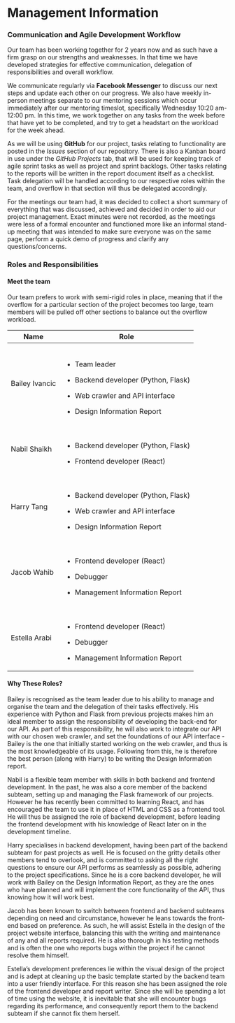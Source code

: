 # Management Information

### Communication and Agile Development Workflow
Our team has been working together for 2 years now and as such have a firm grasp on our strengths and weaknesses. In that time we have developed strategies for effective communication, delegation of responsibilities and overall workflow.

We communicate regularly via **Facebook Messenger** to discuss our next steps and update each other on our progress. We also have weekly in-person meetings separate to our mentoring sessions which occur immediately after our mentoring timeslot, specifically Wednesday 10:20 am-12:00 pm. In this time, we work together on any tasks from the week before that have yet to be completed, and try to get a headstart on the workload for the week ahead.

As we will be using **GitHub** for our project, tasks relating to functionality are posted in the *Issues* section of our repository. There is also a Kanban board in use under the *GitHub Projects* tab, that will be used for keeping track of agile sprint tasks as well as project and sprint backlogs. Other tasks relating to the reports will be written in the report document itself as a checklist. Task delegation will be handled according to our respective roles within the team, and overflow in that section will thus be delegated accordingly.

For the meetings our team had, it was decided to collect a short summary of everything that was discussed, achieved and decided in order to aid our project management. Exact minutes were not recorded, as the meetings were less of a formal encounter and functioned more like an informal stand-up meeting that was intended to make sure everyone was on the same page, perform a quick demo of progress and clarify any questions/concerns.

### Roles and Responsibilities
#### Meet the team
Our team prefers to work with semi-rigid roles in place, meaning that if the overflow for a particular section of the project becomes too large, team members will be pulled off other sections to balance out the overflow workload.

|Name|Role|
|----|----------------|
|Bailey Ivancic|<br><ul><li>Team leader</li></ul><ul><li>Backend developer (Python, Flask)</li></ul><ul><li>Web crawler and API interface</li></ul><ul><li>Design Information Report</li></ul>|
|Nabil Shaikh|<br><ul><li>Backend developer (Python, Flask)</li></ul><ul><li>Frontend developer (React)</ul></li>
|Harry Tang|<br><ul><li>Backend developer (Python, Flask)</li></ul><ul><li>Web crawler and API interface</ul></li><ul><li>Design Information Report</li></ul>
|Jacob Wahib|<br><ul><li>Frontend developer (React)</li></ul><ul><li>Debugger</li></ul><ul><li>Management Information Report</li></ul>|
|Estella Arabi|<br><ul><li>Frontend developer (React)</li></ul><ul><li>Debugger</li></ul><ul><li>Management Information Report</li></ul>|

#### Why These Roles?

Bailey is recognised as the team leader due to his ability to manage and organise the team and the delegation of their tasks effectively. His experience with Python and Flask from previous projects makes him an ideal member to assign the responsibility of developing the back-end for our API. As part of this responsibility, he will also work to integrate our API with our chosen web crawler, and set the foundations of our API interface - Bailey is the one that initially started working on the web crawler, and thus is the most knowledgeable of its usage. Following from this, he is therefore the best person (along with Harry) to be writing the Design Information report.

Nabil is a flexible team member with skills in both backend and frontend development. In the past, he was also a core member of the backend subteam, setting up and managing the Flask framework of our projects. However he has recently been committed to learning React, and has encouraged the team to use it in place of HTML and CSS as a frontend tool. He will thus be assigned the role of backend development, before leading the frontend development with his knowledge of React later on in the development timeline.

Harry specialises in backend development, having been part of the backend subteam for past projects as well. He is focused on the gritty details other members tend to overlook, and is committed to asking all the right questions to ensure our API performs as seamlessly as possible, adhering to the project specifications. Since he is a core backend developer, he will work with Bailey on the Design Information Report, as they are the ones who have planned and will implement the core functionality of the API, thus knowing how it will work best.

Jacob has been known to switch between frontend and backend subteams depending on need and circumstance, however he leans towards the front-end based on preference. As such, he will assist Estella in the design of the project website interface, balancing this with the writing and maintenance of any and all reports required. He is also thorough in his testing methods and is often the one who reports bugs within the project if he cannot resolve them himself.

Estella’s development preferences lie within the visual design of the project and is adept at cleaning up the basic template started by the backend team into a user friendly interface. For this reason she has been assigned the role of the frontend developer and report writer. Since she will be spending a lot of time using the website, it is inevitable that she will encounter bugs regarding its performance, and consequently report them to the backend subteam if she cannot fix them herself.
